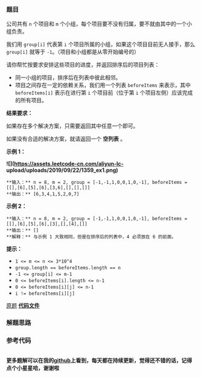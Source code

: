### 题目
公司共有 `n` 个项目和  `m` 个小组，每个项目要不没有归属，要不就由其中的一个小组负责。

我们用 `group[i]` 代表第 `i` 个项目所属的小组，如果这个项目目前无人接手，那么 `group[i]` 就等于
`-1`。（项目和小组都是从零开始编号的）

请你帮忙按要求安排这些项目的进度，并返回排序后的项目列表：

  * 同一小组的项目，排序后在列表中彼此相邻。
  * 项目之间存在一定的依赖关系，我们用一个列表 `beforeItems` 来表示，其中 `beforeItems[i]` 表示在进行第 `i` 个项目前（位于第 `i` 个项目左侧）应该完成的所有项目。

**结果要求：**

如果存在多个解决方案，只需要返回其中任意一个即可。

如果没有合适的解决方案，就请返回一个 **空列表** 。



**示例 1：**

**![](https://assets.leetcode-cn.com/aliyun-lc-
upload/uploads/2019/09/22/1359_ex1.png)**

    
    
    **输入：** n = 8, m = 2, group = [-1,-1,1,0,0,1,0,-1], beforeItems = [[],[6],[5],[6],[3,6],[],[],[]]
    **输出：** [6,3,4,1,5,2,0,7]
    

**示例  2：**

    
    
    **输入：** n = 8, m = 2, group = [-1,-1,1,0,0,1,0,-1], beforeItems = [[],[6],[5],[6],[3],[],[4],[]]
    **输出：** []
    **解释：** 与示例 1 大致相同，但是在排序后的列表中，4 必须放在 6 的前面。
    



**提示：**

  * `1 <= m <= n <= 3*10^4`
  * `group.length == beforeItems.length == n`
  * `-1 <= group[i] <= m-1`
  * `0 <= beforeItems[i].length <= n-1`
  * `0 <= beforeItems[i][j] <= n-1`
  * `i != beforeItems[i][j]`

[原题](https://leetcode-cn.com/problems/sort-items-by-groups-respecting-dependencies/)    **[代码文件]()**


### 解题思路




### 参考代码

```go


```




**更多题解可以在我的[github](https://github.com/LZH139/leetcode_Go)上看到，每天都在持续更新，觉得还不错的话，记得点个小星星哈，谢谢啦**
